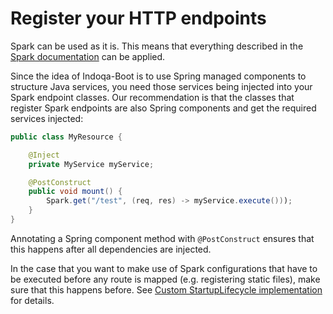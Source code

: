 # Register your HTTP endpoints

Spark can be used as it is. This means that everything described in the [Spark documentation](http://sparkjava.com/documentation) can be applied.

Since the idea of Indoqa-Boot is to use Spring managed components to structure Java services, you need those services being injected into your Spark endpoint classes. Our recommendation is that the classes that register Spark endpoints are also Spring components and get the required services injected:

```java
public class MyResource {

    @Inject
    private MyService myService;

    @PostConstruct
    public void mount() {
        Spark.get("/test", (req, res) -> myService.execute()));
    }
}
```

Annotating a Spring component method with `@PostConstruct` ensures that this happens after all dependencies are injected.

In the case that you want to make use of Spark configurations that have to be executed before any route is mapped (e.g. registering static files), make sure that this happens before. See [Custom StartupLifecycle implementation](./initialization-java-main.md) for details.
